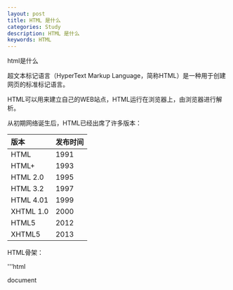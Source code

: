 ```yaml
---
layout: post
title: HTML 是什么
categories: Study
description: HTML 是什么
keywords: HTML
---
```


html是什么

超文本标记语言（HyperText Markup Language，简称HTML）是一种用于创建网页的标准标记语言。

HTML可以用来建立自己的WEB站点，HTML运行在浏览器上，由浏览器进行解析。

从初期网络诞生后，HTML已经出席了许多版本：

| 版本  |   发布时间      |
|:------|:----------|
| HTML      |  1991         |
| HTML+      |  1993         |
| HTML 2.0      |  1995         |
| HTML 3.2      |  1997         |
| HTML 4.01      |   1999         |
| XHTML 1.0      |   2000        |
| HTML5      |   2012        |
| XHTML5      |   2013        |

HTML骨架：

'''html
<!DOCUTYPE html> document
<html>
<head>
  <meta charset = "utf-8">
</head>
<body>
 </body>
</html>

